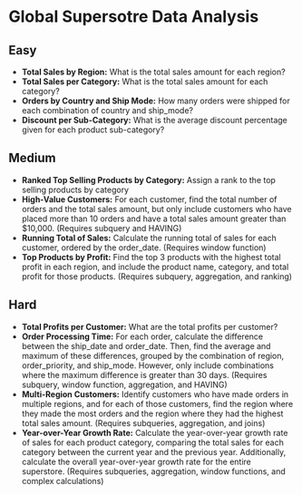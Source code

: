 # Global Supersotre Data Analysis

## Easy

* **Total Sales by Region:** What is the total sales amount for each region?
* **Total Sales per Category:** What is the total sales amount for each category?
* **Orders by Country and Ship Mode:** How many orders were shipped for each combination of country and ship_mode?
* **Discount per Sub-Category:** What is the average discount percentage given for each product sub-category?

## Medium

* **Ranked Top Selling Products by Category:** Assign a rank to the top selling products by category
* **High-Value Customers:** For each customer, find the total number of orders and the total sales amount, but only include customers who have placed more than 10 orders and have a total sales amount greater than $10,000. (Requires subquery and HAVING)
* **Running Total of Sales:** Calculate the running total of sales for each customer, ordered by the order_date. (Requires window function)
* **Top Products by Profit:** Find the top 3 products with the highest total profit in each region, and include the product name, category, and total profit for those products. (Requires subquery, aggregation, and ranking)

## Hard

* **Total Profits per Customer:**  What are the total profits per customer?
* **Order Processing Time:** For each order, calculate the difference between the ship_date and order_date. Then, find the average and maximum of these differences, grouped by the combination of region, order_priority, and ship_mode. However, only include combinations where the maximum difference is greater than 30 days. (Requires subquery, window function, aggregation, and HAVING)
* **Multi-Region Customers:** Identify customers who have made orders in multiple regions, and for each of those customers, find the region where they made the most orders and the region where they had the highest total sales amount. (Requires subqueries, aggregation, and joins)
* **Year-over-Year Growth Rate:** Calculate the year-over-year growth rate of sales for each product category, comparing the total sales for each category between the current year and the previous year. Additionally, calculate the overall year-over-year growth rate for the entire superstore. (Requires subqueries, aggregation, window functions, and complex calculations)